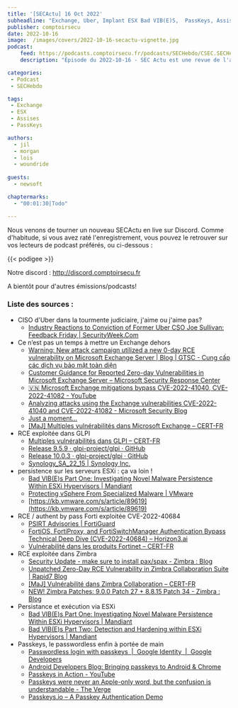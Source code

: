```yaml
---
title: '[SECActu] 16 Oct 2022'
subheadline: "Exchange, Uber, Implant ESX Bad VIB(E)S,  PassKeys, Assises de la sécurité, etc."
publisher: comptoirsecu
date: 2022-10-16
image:  /images/covers/2022-10-16-secactu-vignette.jpg
podcast:
    feed: https://podcasts.comptoirsecu.fr/podcasts/SECHebdo/CSEC.SECHebdo.2022-10-16.m4a
    description: "Épisode du 2022-10-16 - SEC Actu est une revue de l'actualité cybersécurité réalisée en live sur Youtube, quand on voit des choses intéressantes."

categories:
 - Podcast
 - SECHebdo

tags:
 - Exchange
 - ESX
 - Assises
 - PassKeys

authors:
  - jil
  - morgan
  - lois
  - woundride
  
guests:
  - newsoft

chaptermarks:
  - "00:01:30|Todo"

---
```


Nous venons de tourner un nouveau SECActu en live sur Discord. Comme d'habitude, si vous avez raté l'enregistrement, vous pouvez le retrouver sur vos lecteurs de podcast préférés, ou ci-dessous :

{{< podigee >}}

Notre discord : <http://discord.comptoirsecu.fr>

A bientôt pour d'autres émissions/podcasts!

### Liste des sources :

*  CISO d&#39;Uber dans la tourmente judiciaire, j&#39;aime ou j&#39;aime pas?
    * [Industry Reactions to Conviction of Former Uber CSO Joe Sullivan: Feedback Friday | SecurityWeek.Com](https://www.securityweek.com/industry-reactions-conviction-former-uber-cso-joe-sullivan-feedback-friday)
*  Ce n’est pas un temps à mettre un Exchange dehors
    * [Warning: New attack campaign utilized a new 0-day RCE vulnerability on Microsoft Exchange Server | Blog | GTSC - Cung cấp các dịch vụ bảo mật toàn diện](https://gteltsc.vn/blog/warning-new-attack-campaign-utilized-a-new-0day-rce-vulnerability-on-microsoft-exchange-server-12715.html)
    * [Customer Guidance for Reported Zero-day Vulnerabilities in Microsoft Exchange Server – Microsoft Security Response Center](https://msrc-blog.microsoft.com/2022/09/29/customer-guidance-for-reported-zero-day-vulnerabilities-in-microsoft-exchange-server/)
    * [🇻🇳 Microsoft Exchange mitigations bypass CVE-2022-41040, CVE-2022-41082 - YouTube](https://www.youtube.com/watch?v=JQtW9xd5-Hw)
    * [Analyzing attacks using the Exchange vulnerabilities CVE-2022-41040 and CVE-2022-41082 - Microsoft Security Blog](https://www.microsoft.com/security/blog/2022/09/30/analyzing-attacks-using-the-exchange-vulnerabilities-cve-2022-41040-and-cve-2022-41082/)
    * [Just a moment...](https://www.bleepingcomputer.com/news/security/fake-microsoft-exchange-proxynotshell-exploits-for-sale-on-github/)
    * [[MaJ] Multiples vulnérabilités dans Microsoft Exchange – CERT-FR](https://www.cert.ssi.gouv.fr/alerte/CERTFR-2022-ALE-008/)
*  RCE exploitée dans GLPI
    * [Multiples vulnérabilités dans GLPI – CERT-FR](https://www.cert.ssi.gouv.fr/alerte/CERTFR-2022-ALE-010/)
    * [Release 9.5.9 · glpi-project/glpi · GitHub](https://github.com/glpi-project/glpi/releases/tag/9.5.9)
    * [Release 10.0.3 · glpi-project/glpi · GitHub](https://github.com/glpi-project/glpi/releases/tag/10.0.3)
    * [Synology_SA_22_15 | Synology Inc.](https://www.synology.com/fr-fr/security/advisory/Synology_SA_22_15)
*  persistence sur les serveurs ESXi : ça va loin !
    * [Bad VIB(E)s Part One: Investigating Novel Malware Persistence Within ESXi Hypervisors | Mandiant](https://www.mandiant.com/resources/blog/esxi-hypervisors-malware-persistence)
    * [Protecting vSphere From Specialized Malware  | VMware](https://core.vmware.com/vsphere-esxi-mandiant-malware-persistence#section6)
    * [https://kb.vmware.com/s/article/89619](https://kb.vmware.com/s/article/89619)
*  RCE / authent by pass Forti exploitée CVE-2022-40684
    * [PSIRT Advisories | FortiGuard](https://www.fortiguard.com/psirt/FG-IR-22-377)
    * [FortiOS, FortiProxy, and FortiSwitchManager Authentication Bypass Technical Deep Dive (CVE-2022-40684) – Horizon3.ai](https://www.horizon3.ai/fortios-fortiproxy-and-fortiswitchmanager-authentication-bypass-technical-deep-dive-cve-2022-40684/)
    * [Vulnérabilité dans les produits Fortinet – CERT-FR](https://www.cert.ssi.gouv.fr/alerte/CERTFR-2022-ALE-011/)
*  RCE exploitée dans Zimbra
    * [Security Update - make sure to install pax/spax - Zimbra : Blog](https://blog.zimbra.com/2022/09/security-update-make-sure-to-install-pax-spax/)
    * [Unpatched Zero-Day RCE Vulnerability in Zimbra Collaboration Suite | Rapid7 Blog](https://www.rapid7.com/blog/post/2022/10/06/exploitation-of-unpatched-zero-day-remote-code-execution-vulnerability-in-zimbra-collaboration-suite-cve-2022-41352/)
    * [[MaJ] Vulnérabilité dans Zimbra Collaboration – CERT-FR](https://www.cert.ssi.gouv.fr/alerte/CERTFR-2022-ALE-009/)
    * [NEW! Zimbra Patches: 9.0.0 Patch 27 &#43; 8.8.15 Patch 34 - Zimbra : Blog](https://blog.zimbra.com/2022/10/new-zimbra-patches-9-0-0-patch-27-8-8-15-patch-34/)
*  Persistance et exécution via ESXi
    * [Bad VIB(E)s Part One: Investigating Novel Malware Persistence Within ESXi Hypervisors | Mandiant](https://www.mandiant.com/resources/blog/esxi-hypervisors-malware-persistence)
    * [Bad VIB(E)s Part Two: Detection and Hardening within ESXi Hypervisors | Mandiant](https://www.mandiant.com/resources/blog/esxi-hypervisors-detection-hardening)
*  Passkeys, le passwordless enfin à portée de main
    * [Passwordless login with passkeys  |  Google Identity  |  Google Developers](https://developers.google.com/identity/passkeys)
    * [Android Developers Blog: Bringing passkeys to Android &amp; Chrome](https://android-developers.googleblog.com/2022/10/bringing-passkeys-to-android-and-chrome.html?m=1)
    * [Passkeys in Action - YouTube](https://www.youtube.com/watch?v=SWocv4BhCNg)
    * [Passkeys were never an Apple-only word, but the confusion is understandable - The Verge](https://www.theverge.com/2022/8/5/23293643/apple-passkeys-fido-alliance-passwordless-google-microsoft)
    * [Passkeys.io – A Passkey Authentication Demo](https://www.passkeys.io/)
